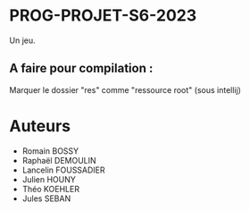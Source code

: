 # PROG-PROJET-S6-2023
Un jeu.

## A faire pour compilation :
Marquer le dossier "res" comme "ressource root" (sous intellij)

# Auteurs
- Romain BOSSY
- Raphaël DEMOULIN
- Lancelin FOUSSADIER
- Julien HOUNY
- Théo KOEHLER
- Jules SEBAN
